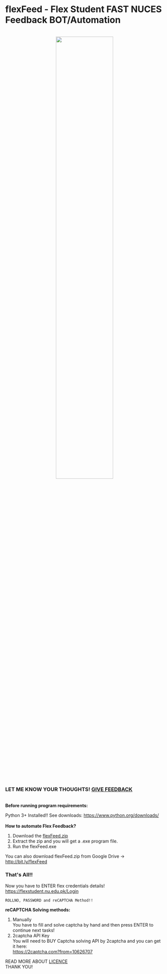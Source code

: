 # flexFeed - Flex Student FAST NUCES Feedback BOT/Automation
<br>
<center><img src="https://flexstudent.nu.edu.pk/Assets/demo/demo3/media/img/logo/flex-logo-blue.png" style="width:60%;"></center>
<br>
<h3>LET ME KNOW YOUR THOUGHTS! <a href="https://bit.ly/flexFeedSurvey">GIVE FEEDBACK</a></h3>
<br>
<strong>Before running program requirements:</strong>

Python 3+ Installed!!
See downloads: <a href="https://www.python.org/downloads/" target="_blank">https://www.python.org/downloads/</a>
<br><br>
<strong>How to automate Flex Feedback?</strong>
1. Download the <a href="https://github.com/theshahzaibc/flexFeed/raw/main/flexFeed.zip">flexFeed.zip</a>
2. Extract the zip and you will get a .exe program file.
3. Run the flexFeed.exe

You can also download flexFeed.zip from Google Drive -> <a href="http://bit.ly/flexFeed" target="_blank">http://bit.ly/flexFeed</a>

<h3>That's All!!</h3>

Now you have to ENTER flex credentials details!
https://flexstudent.nu.edu.pk/Login

<code>ROLLNO, PASSWORD and reCAPTCHA Method!!</code>

<strong>reCAPTCHA Solving methods:</strong>
1. Manually
   <br> You have to fill and solve captcha by hand and then press ENTER to continue next tasks!
3. 2captcha API Key
  <br>You will need to BUY Captcha solving API by 2captcha and you can get it here: <br> <a href="https://2captcha.com?from=10626707" target="_blank">https://2captcha.com?from=10626707</a>
  
 READ MORE ABOUT <a href="https://github.com/theshahzaibc/flexFeed/blob/main/LICENSE">LICENCE</a>
 <br>
 THANK YOU!
